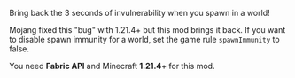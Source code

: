 Bring back the 3 seconds of invulnerability when you spawn in a world!

Mojang fixed this "bug" with 1.21.4+ but this mod brings it back. 
If you want to disable spawn immunity for a world, set the game rule `spawnImmunity` to false.

You need **Fabric API** and Minecraft **1.21.4**+ for this mod.